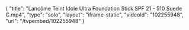 {
    "title": "Lanc&ocirc;me Teint Idole Ultra Foundation Stick SPF 21 - 510 Suede C.mp4",
    "type": "solo",
    "layout": "iframe-static",
    "videoId": "102255948",
    "url": "\/tvpembed\/102255948"
}